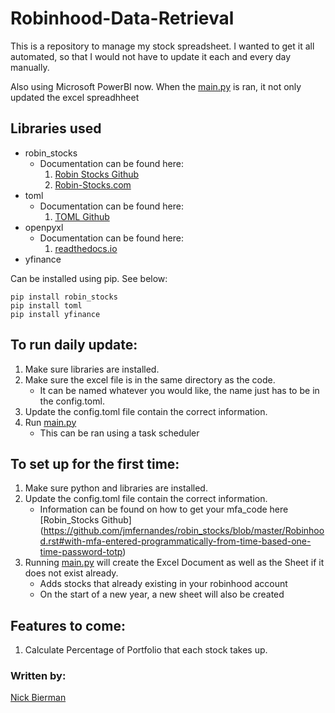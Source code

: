 # Robinhood-Data-Retrieval
This is a repository to manage my stock spreadsheet.  I wanted to get it all automated, so that I would not have to update it each and every day manually.  

Also using Microsoft PowerBI now. When the [main.py](main.py) is ran, it not only updated the excel spreadhheet

## Libraries used
* robin_stocks
	* Documentation can be found here: 
		1. [Robin Stocks Github](https://github.com/jmfernandes/robin_stocks) 
		2. [Robin-Stocks.com](http://www.robin-stocks.com/en/latest/robinhood.html)
* toml
	* Documentation can be found here:
		1. [TOML Github](https://github.com/toml-lang/toml)
* openpyxl
	* Documentation can be found here:
		1. [readthedocs.io](https://openpyxl.readthedocs.io/en/stable/)
* yfinance

Can be installed using pip. See below:
```
pip install robin_stocks
pip install toml
pip install yfinance
```

## To run daily update:
1. Make sure libraries are installed.
2. Make sure the excel file is in the same directory as the code.
	* It can be named whatever you would like, the name just has to be in the config.toml.
3. Update the config.toml file contain the correct information.
4. Run [main.py](main.py)
	* This can be ran using a task scheduler

## To set up for the first time:
1. Make sure python and libraries are installed. 
2. Update the config.toml file contain the correct information. 
	* Information can be found on how to get your mfa_code here [Robin_Stocks Github] (https://github.com/jmfernandes/robin_stocks/blob/master/Robinhood.rst#with-mfa-entered-programmatically-from-time-based-one-time-password-totp)
3. Running [main.py](main.py) will create the Excel Document as well as the Sheet if it does not exist already.
	* Adds stocks that already existing in your robinhood account
	* On the start of a new year, a new sheet will also be created

## Features to come:
1. Calculate Percentage of Portfolio that each stock takes up.

### Written by:
[Nick Bierman](https://github.com/kcin999)